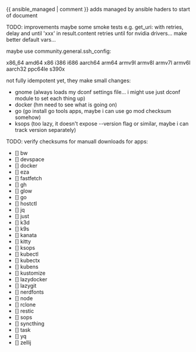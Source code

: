 {{ ansible_managed | comment }} adds managed by ansible haders to start of document

TODO: improvements
maybe some smoke tests
e.g. get_uri: with retries, delay and until 'xxx' in result.content
retries until for nvidia drivers...
make better default vars...

maybe use community.general.ssh_config:

x86_64
amd64
x86
i386
i686
aarch64
arm64
armv9l
armv8l
armv7l
armv6l
aarch32
ppc64le
s390x

not fully idempotent yet, they make small changes:

- gnome (always loads my dconf settings file... i might use just dconf module to set each thing up)
- docker (hm need to see what is going on)
- go (go install go tools apps, maybe i can use go mod checksum somehow)
- ksops (too lazy, it doesn't expose --version flag or similar, maybe i can track version separately)

TODO: verify checksums for manuall downloads for apps:

- [] bw
- [] devspace
- [] docker
- [] eza
- [] fastfetch
- [] gh
- [] glow
- [] go
- [] hostctl
- [] jq
- [] just
- [] k3d
- [] k9s
- [] kanata
- [] kitty
- [] ksops
- [] kubectl
- [] kubectx
- [] kubens
- [] kustomize
- [] lazydocker
- [] lazygit
- [] nerdfonts
- [] node
- [] rclone
- [] restic
- [] sops
- [] syncthing
- [] task
- [] yq
- [] zellij
